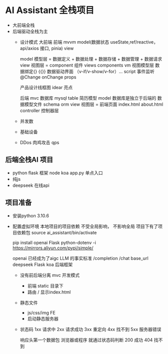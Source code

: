 # AI Assistant 全栈项目
- 大前端全栈
- 后端驱动全栈为主
  - 设计模式
    大前端 前端 mvvm   model(数据状态 useState,ref/reactive， api/axios 接口, pinia) view

    model 模型层 = 数据定义 + 数据处理 + 数据存储 + 数据管理 + 数据请求
    view 视图层 = component 组件  views components 
    vm 视图模型层  数据绑定{}  {{}}  数据驱动界面 （v-if/v-show/v-for）...  script 事件监听 @Change onChange props

    产品设计线框图 idear 亮点

    后端 mvc  数据库 mysql table  简历模型
    model   数据库是独立于后端的  数据模型文件 schema orm
    view 视图层 = 前端页面 index.html about.html
    controller 控制器层 

  - 并发数
  - 基础设备
  - DDos 肉鸡攻击 qps

## 后端全栈AI 项目
- python flask 框架 node koa
  app.py 单点入口
- 纯js
- deepseek 在线api

## 项目准备
- 安装python
  3.10.6
- 配置虚拟环境
  本地项目的项目依赖  不受全局影响， 不影响全局
  项目下有了项目依赖包
  source ai_assistant/bin/activate

  pip install openai Flask python-dotenv -i https://mirrors.aliyun.com/pypi/simple/

  openai  已经成为了aigc LLM 的事实标准
  /completion /chat
  base_url deepseek 
  Flask koa 后端框架

  - 没有前后端分离 mvc 开发模式
    - 前端 static 目录下
    - 路由 / 显示index.html

  - 静态文件
    - js/css/img FE
    - 启动静态服务器

  - 状态码
    1xx 请求中
    2xx 请求成功
    3xx 重定向
    4xx 找不到
    5xx 服务器错误

    响应头第一个数据包 浏览器或程序 就通过状态码判断
    200 成功
    404 找不到
  